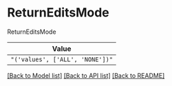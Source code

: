 # ReturnEditsMode

ReturnEditsMode

| **Value** |
| --------- |
| `"('values', ['ALL', 'NONE'])"` |


[[Back to Model list]](../../../README.md#models-v2-link) [[Back to API list]](../../../README.md#apis-v2-link) [[Back to README]](../../../README.md)
